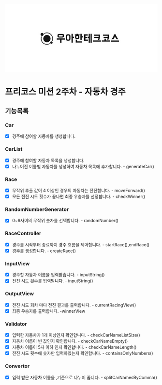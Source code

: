 <p align="center">
    <img src="./woowacourse_logo.jpg" alt="우아한테크코스" width="600px">
</p>

# 프리코스 미션 2주차 - 자동차 경주


## 기능목록

### Car
- [x] 경주에 참여할 자동차를 생성합니다.

### CarList
- [x] 경주에 참여할 자동차 목록을 생성합니다.
- [x] 나누어진 이름별 자동차를 생성하여 자동차 목록에 추가합니다.  - generateCar()

### Race
- [X] 무작위 추출 값이 4 이상인 경우의 자동차는 전진합니다. - moveForward()
- [X] 모든 전진 시도 횟수가 끝나면 최종 우승자를 선정합니다. - checkWinner()

### RandomNumberGenerator
- [X] 0~9사이의 무작위 숫자를 선택합니다. - randomNumber()

### RaceController
- [x] 경주를 시작부터 종료까지 경주 흐름을 제어합니다. - startRace(),endRace()
- [x] 경주를 생성합니다. - createRace()

### InputView
- [x] 경주할 자동차 이름을 입력받습니다. - inputString()
- [x] 전진 시도 횟수를 입력받니다. - inputString()
### OutputView
- [x] 전진 시도 회차 마다 전진 결과를 출력합니다. - currentRacingView()
- [x] 최종 우승자를 출력합니다. -winnerView

### Validator
- [X] 입력한 자동차가 1개 이상인지 확인합니다. - checkCarNameListSize()
- [x] 자동차 이름이 빈 값인지 확인합니다. - checkCarNameEmpty()
- [x] 자동차 이름이 5자 이하 인지 확인합니다. - checkCarNameLength()
- [x] 전진 시도 횟수에 숫자만 입력하였는지 확인합니다. - containsOnlyNumbers()

### Convertor
- [x] 입력 받은 자동차 이름을 ,기준으로 나누어 줍니다. - splitCarNamesByComma()

